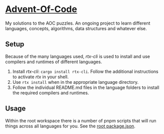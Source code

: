 # [Advent-Of-Code](https://adventofcode.com)

My solutions to the AOC puzzles. An ongoing project to learn different languages, concepts, algorithms, data structures and whatever else.

## Setup

Because of the many languages used, *rtx-cli* is used to install and use compilers and runtimes of different languages.

1. Install *rtx-cli*: `cargo install rtx-cli`. Follow the additional instructions to activate *rtx* in your shell.
2. Use `rtx install` when in the appropriate language directory.
3. Follow the individual README.md files in the language folders to install the required compilers and runtimes.

## Usage

Within the root workspace there is a number of pnpm scripts that will run things across all languages for you. See the [root package.json](./package.json).
